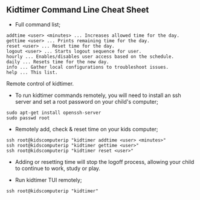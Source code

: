 Kidtimer Command Line Cheat Sheet
-----------------------------------

* Full command list;
```
addtime <user> <minutes> ... Increases allowed time for the day.
gettime <user> ... Prints remaining time for the day.
reset <user> ... Reset time for the day.
logout <user> ... Starts logout sequence for user.
hourly ... Enables/disables user access based on the schedule.
daily ... Resets time for the new day.
info ... Gather local configurations to troubleshoot issues.
help ... This list.
```

Remote control of kidtimer.

* To run kidtimer commands remotely, you will need to install an ssh server and set a root password on your child's computer;
```
sudo apt-get install openssh-server
sudo passwd root
```

* Remotely add, check & reset time on your kids computer;
```
ssh root@kidscomputerip "kidtimer addtime <user> <minutes>"
ssh root@kidscomputerip "kidtimer gettime <user>"
ssh root@kidscomputerip "kidtimer reset <user>"
```

* Adding or resetting time will stop the logoff process, allowing your child to continue to work, study or play.

* Run kidtimer TUI remotely;
```
ssh root@kidscomputerip "kidtimer"
```
